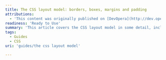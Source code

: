 ```yaml
---
title: The CSS layout model: borders, boxes, margins and padding
attributions:
  - 'This content was originally published on [DevOpera](http://dev.opera.com), Opera''s Developer Network. .'
readiness: 'Ready to Use'
summary: 'This article covers the CSS layout model in some detail, including box model, borders, margin and padding, and how they all work.'
tags:
  - Guides
  - CSS
uri: 'guides/the css layout model'

---
```

